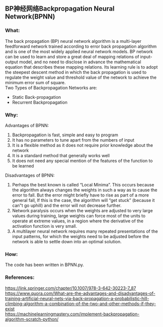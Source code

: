 ## BP神经网络Backpropagation Neural Network(BPNN)

### What:
The back propagation (BP) neural network algorithm is a multi-layer feedforward network trained according to error back propagation algorithm and is one of the most widely applied neural network models. BP network can be used to learn and store a great deal of mapping relations of input-output model, and no need to disclose in advance the mathematical equation that describes these mapping relations. Its learning rule is to adopt the steepest descent method in which the back propagation is used to regulate the weight value and threshold value of the network to achieve the minimum error sum of square. <br/>
Two Types of Backpropagation Networks are:<br/>
* Static Back-propagation<br/>
* Recurrent Backpropagation<br/>

### Why:
Advantages of BPNN:<br/>
1. Backpropagation is fast, simple and easy to program<br/>
2. It has no parameters to tune apart from the numbers of input<br/>
3. It is a flexible method as it does not require prior knowledge about the network<br/>
4. It is a standard method that generally works well<br/>
5. It does not need any special mention of the features of the function to be learned

Disadvantages of BPNN:<br/>
1. Perhaps the best known is called “Local Minima”. This occurs because the algorithm always changes the weights in such a way as to cause the error to fall. But the error might briefly have to rise as part of a more general fall, If this is the case, the algorithm will “get stuck” (because it can‟t go uphill) and the error will not decrease further.
2. Network paralysis occurs when the weights are adjusted to very large values during training, large weights can force most of the units to operate at extreme values, in a region where the derivative of the activation function is very small.
3. A multilayer neural network requires many repeated presentations of the input patterns, for which the weights need to be adjusted before the network is able to settle down into an optimal solution.

### How:
The code has been written in BPNN.py.<br/>

### References:<br/>
https://link.springer.com/chapter/10.1007/978-3-642-30223-7_87<br/>
https://www.quora.com/What-are-the-advantages-and-disadvantages-of-training-artificial-neural-nets-via-back-propagation-a-probabilistic-hill-climbing-algorithm-a-combination-of-the-two-and-other-methods-if-they-exist<br/>
https://machinelearningmastery.com/implement-backpropagation-algorithm-scratch-python/<br/>
